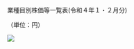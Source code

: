業種目別株価等一覧表(令和４年１・２月分)

（単位：円）

![](https://www.nta.go.jp/tmp/c79b8711-4fd1-49f6-8cd9-867a2ac2bbe1/images/93f921e285f0a38c920fdf504b1315337c47e43b85fc45225bab437619e0e135.jpg)